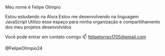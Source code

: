Meu nome é Felipe Olimpio

Estou estudando na Alura
Estou me desenvolvendo na linguagem JavaScript
Utilizo esse espaço para minha organização e compartilhamento dos meu projetos desenvolvidos

Você pode entrar em contato comigo 📫
felipetorres1705@email.com

@FelipeOlimpio24
